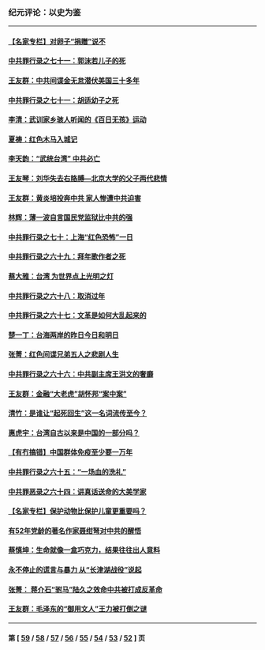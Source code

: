 ### 纪元评论：以史为鉴
---
#### [【名家专栏】对卵子“捐赠”说不](../../pages/nsc1028/n13581506.md) 
#### [中共罪行录之七十一：郭沫若儿子的死](../../pages/nsc1028/n13583779.md) 
#### [王友群：中共间谍金无怠潜伏美国三十多年](../../pages/nsc1028/n13574800.md) 
#### [中共罪行录之七十一：胡适幼子之死](../../pages/nsc1028/n13575380.md) 
#### [李清：武训家乡骇人听闻的《百日无孩》运动](../../pages/nsc1028/n13570011.md) 
#### [夏祷：红色木马入城记](../../pages/nsc1028/n13566468.md) 
#### [李天韵：“武统台湾” 中共必亡](../../pages/nsc1028/n13531538.md) 
#### [王友琴：刘华失去右胳膊—北京大学的父子两代悲情](../../pages/nsc1028/n13559130.md) 
#### [王友群：黄炎培投奔中共 家人惨遭中共迫害](../../pages/nsc1028/n13556189.md) 
#### [林辉：薄一波自言国民党监狱比中共的强](../../pages/nsc1028/n13555827.md) 
#### [中共罪行录之七十：上海“红色恐怖”一日](../../pages/nsc1028/n13554515.md) 
#### [中共罪行录之六十九：拜年歌作者之死](../../pages/nsc1028/n13548579.md) 
#### [蔡大雅：台湾 为世界点上光明之灯](../../pages/nsc1028/n13531530.md) 
#### [中共罪行录之六十八：取消过年](../../pages/nsc1028/n13546448.md) 
#### [中共罪行录之六十七：文革是如何大乱起来的](../../pages/nsc1028/n13544416.md) 
#### [楚一丁：台海两岸的昨日今日和明日](../../pages/nsc1028/n13531468.md) 
#### [张菁：红色间谍兄弟五人之悲剧人生](../../pages/nsc1028/n13534128.md) 
#### [中共罪行录之六十六：中共副主席王洪文的奢靡](../../pages/nsc1028/n13527941.md) 
#### [王友群：金融“大老虎”胡怀邦“案中案”](../../pages/nsc1028/n13523077.md) 
#### [清竹：是谁让“起死回生”这一名词流传至今？](../../pages/nsc1028/n13523254.md) 
#### [惠虎宇：台湾自古以来是中国的一部分吗？](../../pages/nsc1028/n13523034.md) 
#### [【有冇搞错】中国群体免疫至少要一万年](../../pages/nsc1028/n13516675.md) 
#### [中共罪行录之六十五：“一场血的洗礼”](../../pages/nsc1028/n13517785.md) 
#### [中共罪恶录之六十四：讲真话送命的大美学家](../../pages/nsc1028/n13512932.md) 
#### [【名家专栏】保护动物比保护儿童更重要吗？](../../pages/nsc1028/n13506846.md) 
#### [有52年党龄的著名作家聂绀弩对中共的醒悟](../../pages/nsc1028/n13508154.md) 
#### [蔡慎坤：生命就像一盒巧克力，结果往往出人意料](../../pages/nsc1028/n13497991.md) 
#### [永不停止的谎言与暴力 从“长津湖战役”说起](../../pages/nsc1028/n13494094.md) 
#### [张菁： 蒋介石“驸马”陆久之效命中共被打成反革命](../../pages/nsc1028/n13495439.md) 
#### [王友群：毛泽东的“御用文人”王力被打倒之谜](../../pages/nsc1028/n13493098.md) 

---
#### 第 [ [59](./59.md) / [58](./58.md) / [57](./57.md) / [56](./56.md) / [55](./55.md) / [54](./54.md) / [53](./53.md) / [52](./52.md) ] 页
